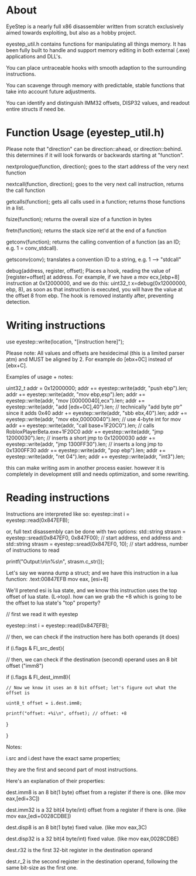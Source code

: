 # About

EyeStep is a nearly full x86 disassembler written from scratch
exclusively aimed towards exploiting, but also
as a hobby project.

eyestep_util.h contains functions for
manipulating all things memory.
It has been fully built to handle and support memory editing in both external (.exe) applications and DLL's.

You can place untraceable hooks with
smooth adaption to the surrounding instructions.

You can scavenge through memory with predictable, stable functions
that take into account future adjustments.

You can identify and distinguish IMM32 offsets, DISP32 values,
and readout entire structs if need be.



# Function Usage (eyestep_util.h)
Please note that "direction" can be direction::ahead, or direction::behind.
this determines if it will look forwards or backwards starting at "function".

nextprologue(function, direction);    goes to the start address of the very next function


nextcall(function, direction);        goes to the very next call instruction, returns the call function


getcalls(function);                   gets all calls used in a function; returns those functions in a list.


fsize(function);                      returns the overall size of a function in bytes


fretn(function);                      returns the stack size ret'd at the end of a function


getconv(function);                    returns the calling convention of a function (as an ID; e.g. 1 = conv_stdcall).


getsconv(conv);                       translates a convention ID to a string, e.g. 1 --> "stdcall"


debug(address, register, offset);     Places a hook, reading the value of [register+offset] at address. For example, if we have a mov ecx,[ebp+8] instruction at 0x12000000, and we do this: uint32_t x=debug(0x12000000, ebp, 8), as soon as that instruction is executed, you will have the value at the offset 8 from ebp. The hook is removed instantly after, preventing detection.



# Writing instructions

use eyestep::write(location, "[instruction here]");

Please note:
All values and offsets are hexidecimal (this is a limited parser atm) and MUST be aligned by 2.
For example do [ebx+0C] instead of [ebx+C].

Examples of usage + notes:

uint32_t addr = 0x12000000;
addr += eyestep::write(addr, "push ebp").len;
addr += eyestep::write(addr, "mov ebp,esp").len;
addr += eyestep::write(addr, "mov [00000040],ecx").len;
addr += eyestep::write(addr, "add [edx+0C],40").len; // technically "add byte ptr" since it adds 0x40
addr += eyestep::write(addr, "sbb ebx,40").len;
addr += eyestep::write(addr, "mov ebx,00000040").len; // use 4-byte int for mov
addr += eyestep::write(addr, "call base+1F20C0").len; // calls RobloxPlayerBeta.exe+1F20C0
addr += eyestep::write(addr, "jmp 12000030").len; // inserts a short jmp to 0x12000030
addr += eyestep::write(addr, "jmp 1300FF30").len; // inserts a long jmp to 0x1300FF30
addr += eyestep::write(addr, "pop ebp").len;
addr += eyestep::write(addr, "ret 04").len;
addr += eyestep::write(addr, "int3").len;

this can make writing asm in another process easier.
however it is completely in development still and
needs optimization, and some rewriting.





# Reading instructions

Instructions are interpreted like so:
eyestep::inst i = eyestep::read(0x847EFB);

or, full text disassembly can be done with two options:
std::string strasm = eyestep::sread(0x847EF0, 0x847F00); // start address, end address
and:
std::string strasm = eyestep::sread(0x847EF0, 10); // start address, number of instructions to read

printf("Output:\n\n%s\n", strasm.c_str());



Let's say we wanna dump a struct; and we have this instruction in a lua function:
.text:00847EFB                 mov eax, [esi+8]

We'll pretend esi is lua state, and we know this instruction uses the top offset of lua state. (L->top).
how can we grab the +8 which is going to be the offset to lua state's "top" property?

// first we read it with eyestep

eyestep::inst i = eyestep::read(0x847EFB);

// then, we can check if the instruction here has both operands (it does)

if (i.flags & Fl_src_dest){

  // then, we can check if the destination (second) operand uses an 8 bit offset ("imm8")
  
  if (i.flags & Fl_dest_imm8){

    // Now we know it uses an 8 bit offset; let's figure out what the offset is
    
    uint8_t offset = i.dest.imm8;
    
    printf("offset: +%i\n", offset); // offset: +8

  }
  
}


Notes:


i.src and i.dest have the exact same properties;

they are the first and second part of most instructions.

Here's an explanation of their properties:

dest.imm8 is an 8 bit(1 byte) offset from a register if there is one. (like mov eax,[edi+3C])

dest.imm32 is a 32 bit(4 byte/int) offset from a register if there is one. (like mov eax,[edi+0028CDBE])

dest.disp8 is an 8 bit(1 byte) fixed value. (like mov eax,3C)

dest.disp32 is a 32 bit(4 byte/int) fixed value. (like mov eax,0028CDBE)

dest.r32 is the first 32-bit register in the destination operand

dest.r_2 is the second register in the destination operand, following the same bit-size as the first one.
